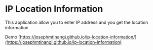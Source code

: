 # IP Location Information

This application allow you to enter IP address and you get the location information

Demo [https://josephmtinangi.github.io/ip-location-information/](https://josephmtinangi.github.io/ip-location-information)
